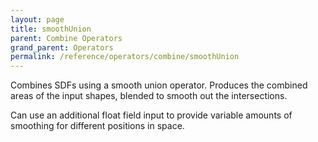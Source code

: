 ```yaml
---
layout: page
title: smoothUnion
parent: Combine Operators
grand_parent: Operators
permalink: /reference/operators/combine/smoothUnion
---
```


Combines SDFs using a smooth union operator.
Produces the combined areas of the input shapes, blended to smooth out the intersections.

Can use an additional float field input to provide variable amounts of smoothing for different positions in space.
